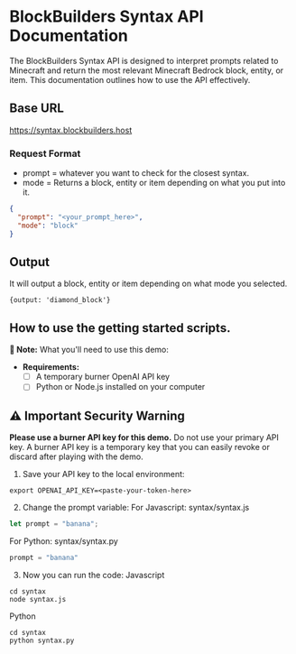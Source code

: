 # BlockBuilders Syntax API Documentation

The BlockBuilders Syntax API is designed to interpret prompts related to Minecraft and return the most relevant Minecraft Bedrock block, entity, or item. 
This documentation outlines how to use the API effectively.

## Base URL
https://syntax.blockbuilders.host

### Request Format

- prompt = whatever you want to check for the closest syntax. 
- mode = Returns a block, entity or item depending on what you put into it.

```json
{
  "prompt": "<your_prompt_here>",
  "mode": "block" 
}
```
## Output
It will output a block, entity or item depending on what mode you selected.

```
{output: 'diamond_block'}
```

## How to use the getting started scripts. 

**📝 Note:** What you'll need to use this demo:
- **Requirements:**
  - [ ] A temporary burner OpenAI API key
  - [ ] Python or Node.js installed on your computer
## ⚠️ Important Security Warning
**Please use a burner API key for this demo.** Do not use your primary API key. A burner API key is a temporary key that you can easily revoke or discard after playing with the demo.

1. Save your API key to the local environment:
```shell
export OPENAI_API_KEY=<paste-your-token-here>
```
2. Change the prompt variable:
For Javascript: syntax/syntax.js
```javascript
let prompt = "banana";
```
For Python: syntax/syntax.py
```python
prompt = "banana"
```
3. Now you can run the code:
Javascript
```shell
cd syntax
node syntax.js
```
Python
```shell
cd syntax
python syntax.py
```





